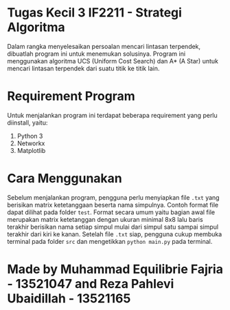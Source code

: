 # Tugas Kecil 3 IF2211 - Strategi Algoritma 
Dalam rangka menyelesaikan persoalan mencari lintasan terpendek, dibuatlah program ini untuk menemukan solusinya. Program ini menggunakan algoritma UCS (Uniform Cost Search) dan A* (A Star) untuk mencari lintasan terpendek dari suatu titik ke titik lain.

# Requirement Program
Untuk menjalankan program ini terdapat beberapa requirement yang perlu diinstall, yaitu:
1. Python 3
2. Networkx
3. Matplotlib

# Cara Menggunakan
Sebelum menjalankan program, pengguna perlu menyiapkan file ``.txt`` yang berisikan matrix ketetanggaan beserta nama simpulnya. Contoh format file dapat dilihat pada folder ``test``. Format secara umum yaitu bagian awal file merupakan matrix ketetanggan dengan ukuran minimal 8x8 lalu baris terakhir berisikan nama setiap simpul mulai dari simpul satu sampai simpul terakhir dari kiri ke kanan. Setelah file ``.txt`` siap, pengguna cukup membuka terminal pada folder ``src`` dan mengetikkan ``python main.py`` pada terminal.


# Made by Muhammad Equilibrie Fajria - 13521047 and Reza Pahlevi Ubaidillah - 13521165
